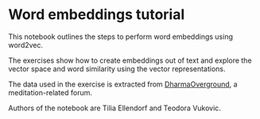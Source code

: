 # Word embeddings tutorial

This notebook outlines the steps to perform word embeddings using word2vec.

The exercises show how to create embeddings out of text and explore the vector space and word similarity using the vector representations.

The data used in the exercise is extracted from [DharmaOverground](https://www.dharmaoverground.org/discussion/-/message_boards/category/2658626), a meditation-related forum.

Authors of the notebook are Tilia Ellendorf and Teodora Vukovic.
